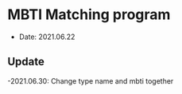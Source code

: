 # MBTI Matching program

- Date: 2021.06.22

## Update

-2021.06.30: Change type name and mbti together